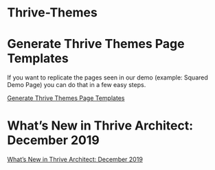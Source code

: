 # Thrive-Themes

# Generate Thrive Themes Page Templates

If you want to replicate the pages seen in our demo (example: Squared Demo Page) you can do that in a few easy steps.

[Generate Thrive Themes Page Templates](https://thrivethemes.com/tkb_item/generate-thrive-themes-page-templates/)

# What’s New in Thrive Architect: December 2019
[What’s New in Thrive Architect: December 2019](https://thrivethemes.com/architect-december-2019/)

